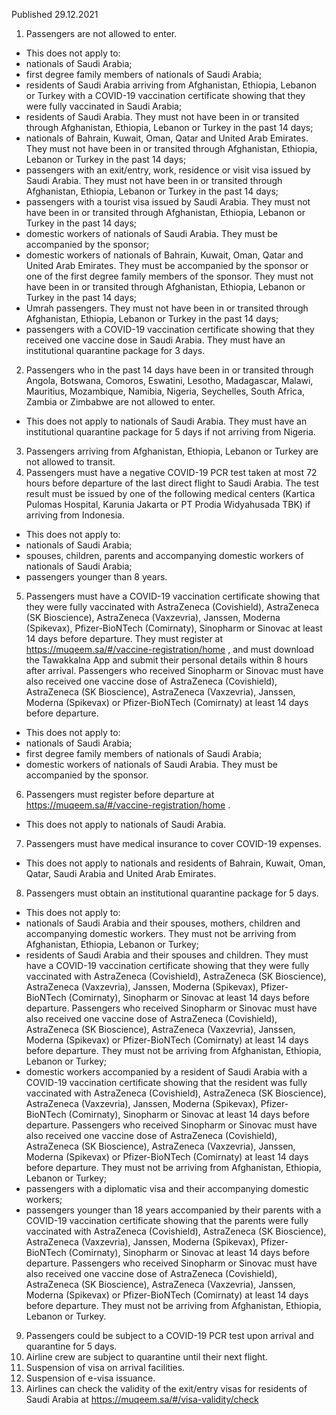 Published 29.12.2021
1. Passengers are not allowed to enter.
- This does not apply to:
- nationals of Saudi Arabia;
- first degree family members of nationals of Saudi Arabia;
- residents of Saudi Arabia arriving from Afghanistan, Ethiopia, Lebanon or Turkey with a COVID-19 vaccination certificate showing that they were fully vaccinated in Saudi Arabia;
- residents of Saudi Arabia. They must not have been in or transited through Afghanistan, Ethiopia, Lebanon or Turkey in the past 14 days;
- nationals of Bahrain, Kuwait, Oman, Qatar and United Arab Emirates. They must not have been in or transited through Afghanistan, Ethiopia, Lebanon or Turkey in the past 14 days;
- passengers with an exit/entry, work, residence or visit visa issued by Saudi Arabia. They must not have been in or transited through Afghanistan, Ethiopia, Lebanon or Turkey in the past 14 days;
- passengers with a tourist visa issued by Saudi Arabia. They must not have been in or transited through Afghanistan, Ethiopia, Lebanon or Turkey in the past 14 days;
- domestic workers of nationals of Saudi Arabia. They must be accompanied by the sponsor;
- domestic workers of nationals of Bahrain, Kuwait, Oman, Qatar and United Arab Emirates. They must be accompanied by the sponsor or one of the first degree family members of the sponsor. They must not have been in or transited through Afghanistan, Ethiopia, Lebanon or Turkey in the past 14 days;
- Umrah passengers. They must not have been in or transited through Afghanistan, Ethiopia, Lebanon or Turkey in the past 14 days;
- passengers with a COVID-19 vaccination certificate showing that they received one vaccine dose in Saudi Arabia. They must have an institutional quarantine package for 3 days.
2. Passengers who in the past 14 days have been in or transited through Angola, Botswana, Comoros, Eswatini, Lesotho, Madagascar, Malawi, Mauritius, Mozambique, Namibia, Nigeria, Seychelles, South Africa, Zambia or Zimbabwe are not allowed to enter.
- This does not apply to nationals of Saudi Arabia. They must have an institutional quarantine package for 5 days if not arriving from Nigeria.
3. Passengers arriving from Afghanistan, Ethiopia, Lebanon or Turkey are not allowed to transit.
4. Passengers must have a negative COVID-19 PCR test taken at most 72 hours before departure of the last direct flight to Saudi Arabia. The test result must be issued by one of the following medical centers (Kartica Pulomas Hospital, Karunia Jakarta or PT Prodia Widyahusada TBK) if arriving from Indonesia.
- This does not apply to:
- nationals of Saudi Arabia;
- spouses, children, parents and accompanying domestic workers of nationals of Saudi Arabia;
- passengers younger than 8 years.
5. Passengers must have a COVID-19 vaccination certificate showing that they were fully vaccinated with AstraZeneca (Covishield), AstraZeneca (SK Bioscience), AstraZeneca (Vaxzevria), Janssen, Moderna (Spikevax), Pfizer-BioNTech (Comirnaty), Sinopharm or Sinovac at least 14 days before departure. They must register at <a href="https://muqeem.sa/#/vaccine-registration/home">https://muqeem.sa/#/vaccine-registration/home</a> , and must download the Tawakkalna App and submit their personal details within 8 hours after arrival. Passengers who received Sinopharm or Sinovac must have also received one vaccine dose of AstraZeneca (Covishield), AstraZeneca (SK Bioscience), AstraZeneca (Vaxzevria), Janssen, Moderna (Spikevax) or Pfizer-BioNTech (Comirnaty) at least 14 days before departure.
- This does not apply to:
- nationals of Saudi Arabia;
- first degree family members of nationals of Saudi Arabia;
- domestic workers of nationals of Saudi Arabia. They must be accompanied by the sponsor.
6. Passengers must register before departure at <a href="https://muqeem.sa/#/vaccine-registration/home">https://muqeem.sa/#/vaccine-registration/home</a> .
- This does not apply to nationals of Saudi Arabia.
7. Passengers must have medical insurance to cover COVID-19 expenses.
- This does not apply to nationals and residents of Bahrain, Kuwait, Oman, Qatar, Saudi Arabia and United Arab Emirates.
8. Passengers must obtain an institutional quarantine package for 5 days.
- This does not apply to:
- nationals of Saudi Arabia and their spouses, mothers, children and accompanying domestic workers. They must not be arriving from Afghanistan, Ethiopia, Lebanon or Turkey;
- residents of Saudi Arabia and their spouses and children. They must have a COVID-19 vaccination certificate showing that they were fully vaccinated with AstraZeneca (Covishield), AstraZeneca (SK Bioscience), AstraZeneca (Vaxzevria), Janssen, Moderna (Spikevax), Pfizer-BioNTech (Comirnaty), Sinopharm or Sinovac at least 14 days before departure. Passengers who received Sinopharm or Sinovac must have also received one vaccine dose of AstraZeneca (Covishield), AstraZeneca (SK Bioscience), AstraZeneca (Vaxzevria), Janssen, Moderna (Spikevax) or Pfizer-BioNTech (Comirnaty) at least 14 days before departure. They must not be arriving from Afghanistan, Ethiopia, Lebanon or Turkey;
- domestic workers accompanied by a resident of Saudi Arabia with a COVID-19 vaccination certificate showing that the resident was fully vaccinated with AstraZeneca (Covishield), AstraZeneca (SK Bioscience), AstraZeneca (Vaxzevria), Janssen, Moderna (Spikevax), Pfizer-BioNTech (Comirnaty), Sinopharm or Sinovac at least 14 days before departure. Passengers who received Sinopharm or Sinovac must have also received one vaccine dose of AstraZeneca (Covishield), AstraZeneca (SK Bioscience), AstraZeneca (Vaxzevria), Janssen, Moderna (Spikevax) or Pfizer-BioNTech (Comirnaty) at least 14 days before departure. They must not be arriving from Afghanistan, Ethiopia, Lebanon or Turkey;
- passengers with a diplomatic visa and their accompanying domestic workers;
- passengers younger than 18 years accompanied by their parents with a COVID-19 vaccination certificate showing that the parents were fully vaccinated with AstraZeneca (Covishield), AstraZeneca (SK Bioscience), AstraZeneca (Vaxzevria), Janssen, Moderna (Spikevax), Pfizer-BioNTech (Comirnaty), Sinopharm or Sinovac at least 14 days before departure. Passengers who received Sinopharm or Sinovac must have also received one vaccine dose of AstraZeneca (Covishield), AstraZeneca (SK Bioscience), AstraZeneca (Vaxzevria), Janssen, Moderna (Spikevax) or Pfizer-BioNTech (Comirnaty) at least 14 days before departure. They must not be arriving from Afghanistan, Ethiopia, Lebanon or Turkey.
9. Passengers could be subject to a COVID-19 PCR test upon arrival and quarantine for 5 days.
10. Airline crew are subject to quarantine until their next flight.
11. Suspension of visa on arrival facilities.
12. Suspension of e-visa issuance.
13. Airlines can check the validity of the exit/entry visas for residents of Saudi Arabia at <a href="https://muqeem.sa/#/visa-validity/check">https://muqeem.sa/#/visa-validity/check</a>